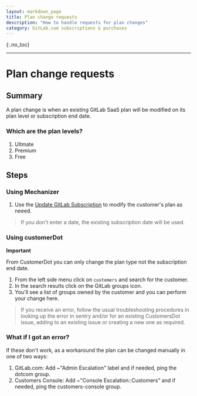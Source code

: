 ```yaml
---
layout: markdown_page
title: Plan change requests
description: "How to handle requests for plan changes"
category: GitLab.com subscriptions & purchases
---
```


{:.no_toc}

----
# Plan change requests

## Summary

A plan change is when an existing GitLab SaaS plan will be modified on its plan level or subscription end date.

### Which are the plan levels?

1. Ultmate
1. Premium 
1. Free

## Steps

### Using Mechanizer 

1. Use the [Update GitLab Subscription](https://gitlab-com.gitlab.io/support/toolbox/forms_processor/LR/update_gitlab_plan.html)
   to modify the customer's plan as neeed.

  > If you don't enter a date, the existing subscription date will be used.

### Using customerDot

**Important**

From CustomerDot you can only change the plan type not the subscription end date.

1. From the left side menu click on `customers` and search for the customer.
1. In the search results click on the GitLab groups icon.
1. You'll see a list of groups owned by the customer and you can perform your change here.
> If you receive an error, follow the usual troubleshooting procedures in
> looking up the error in sentry and/or for an existing CustomersDot issue,
> adding to an existing issue or creating a new one as required.

### What if I got an error?

If these don't work, as a workaround the plan can be changed manually in one of two ways:
   1. GitLab.com: Add ~"Admin Escalation" label and if needed, ping the dotcom group.
   1. Customers Console: Add ~"Console Escalation::Customers" and if needed, ping the customers-console group.
